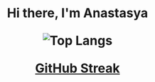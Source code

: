 <h1 align="center">Hi there, I'm Anastasya 

  ![Top Langs](https://github-readme-stats.vercel.app/api/top-langs/?username=anasty223&layout=compact)


[GitHub Streak](https://github-readme-streak-stats.herokuapp.com/?user=anasty223)
  

  
  

